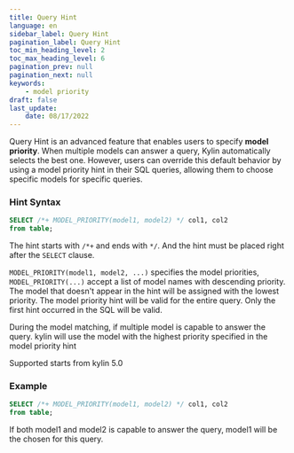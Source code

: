 ```yaml
---
title: Query Hint
language: en
sidebar_label: Query Hint
pagination_label: Query Hint
toc_min_heading_level: 2
toc_max_heading_level: 6
pagination_prev: null
pagination_next: null
keywords:
    - model priority
draft: false
last_update:
    date: 08/17/2022
---
```


Query Hint is an advanced feature that enables users to specify **model priority**. When multiple models can answer a query, Kylin automatically selects the best one. However, users can override this default behavior by using a model priority hint in their SQL queries, allowing them to choose specific models for specific queries.

### Hint Syntax

``` sql
SELECT /*+ MODEL_PRIORITY(model1, model2) */ col1, col2
from table;
```
The hint starts with `/*+` and ends with `*/`. And the hint must be placed right after the `SELECT` clause.

`MODEL_PRIORITY(model1, model2, ...)` specifies the model priorities, `MODEL_PRIORITY(...)` accept a list of model names with descending priority. The model that doesn't appear in the hint will be assigned with the lowest priority.
The model priority hint will be valid for the entire query. Only the first hint occurred in the SQL will be valid.

During the model matching, if multiple model is capable to answer the query. kylin will use the model with the highest priority specified in the model priority hint

Supported starts from kylin 5.0


### Example

```sql
SELECT /*+ MODEL_PRIORITY(model1, model2) */ col1, col2 
from table;
```
If both model1 and model2 is capable to answer the query, model1 will be the chosen for this query.
